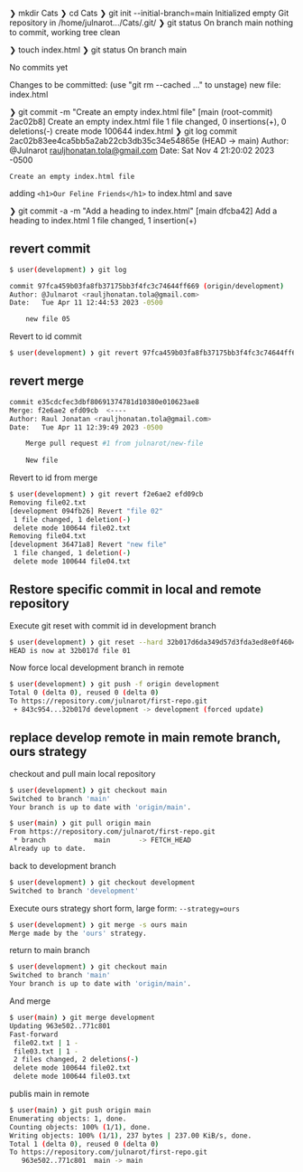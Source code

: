 ❯ mkdir Cats
❯ cd Cats
❯ git init --initial-branch=main
Initialized empty Git repository in /home/julnarot.../Cats/.git/
❯ git status
On branch main
nothing to commit, working tree clean

❯ touch index.html
❯ git status
On branch main

No commits yet

Changes to be committed:
  (use "git rm --cached <file>..." to unstage)
        new file:   index.html

❯ git commit -m "Create an empty index.html file"
[main (root-commit) 2ac02b8] Create an empty index.html file
 1 file changed, 0 insertions(+), 0 deletions(-)
 create mode 100644 index.html
❯ git log
commit 2ac02b83ee4ca5bb5a2ab22cb3db35c34e54865e (HEAD -> main)
Author: @Julnarot <rauljhonatan.tola@gmail.com>
Date:   Sat Nov 4 21:20:02 2023 -0500

    Create an empty index.html file

adding `<h1>Our Feline Friends</h1>` to index.html and save

❯ git commit -a -m "Add a heading to index.html"
[main dfcba42] Add a heading to index.html
 1 file changed, 1 insertion(+)




## revert commit
```bash 
$ user(development) ❯ git log

commit 97fca459b03fa8fb37175bb3f4fc3c74644ff669 (origin/development)
Author: @Julnarot <rauljhonatan.tola@gmail.com>
Date:   Tue Apr 11 12:44:53 2023 -0500

    new file 05
```
Revert to id commit
```bash
$ user(development) ❯ git revert 97fca459b03fa8fb37175bb3f4fc3c74644ff669
```
## revert merge
```bash
commit e35cdcfec3dbf80691374781d10380e010623ae8
Merge: f2e6ae2 efd09cb  <----
Author: Raul Jonatan <rauljhonatan.tola@gmail.com>
Date:   Tue Apr 11 12:39:49 2023 -0500

    Merge pull request #1 from julnarot/new-file
    
    New file
```
Revert to id from merge
```bash
$ user(development) ❯ git revert f2e6ae2 efd09cb
Removing file02.txt
[development 094fb26] Revert "file 02"
 1 file changed, 1 deletion(-)
 delete mode 100644 file02.txt
Removing file04.txt
[development 36471a8] Revert "new file"
 1 file changed, 1 deletion(-)
 delete mode 100644 file04.txt
```


## Restore specific commit in local and remote repository

Execute git reset with commit id in development branch
```bash
$ user(development) ❯ git reset --hard 32b017d6da349d57d3fda3ed8e0f4604a017c800
HEAD is now at 32b017d file 01

```

Now force local development branch in remote
```bash
$ user(development) ❯ git push -f origin development
Total 0 (delta 0), reused 0 (delta 0)
To https://repository.com/julnarot/first-repo.git
 + 843c954...32b017d development -> development (forced update)

```

## replace develop remote in main remote branch, ours strategy

checkout and pull main local repository
```bash
$ user(development) ❯ git checkout main
Switched to branch 'main'
Your branch is up to date with 'origin/main'.

$ user(main) ❯ git pull origin main
From https://repository.com/julnarot/first-repo.git
 * branch            main       -> FETCH_HEAD
Already up to date.

```

back to development branch
```bash
$ user(development) ❯ git checkout development
Switched to branch 'development'

```

Execute ours strategy short form, large form: `--strategy=ours`
```bash
$ user(development) ❯ git merge -s ours main
Merge made by the 'ours' strategy.

```

return to main branch
```bash
$ user(development) ❯ git checkout main
Switched to branch 'main'
Your branch is up to date with 'origin/main'.

```
And merge 
```bash
$ user(main) ❯ git merge development
Updating 963e502..771c801
Fast-forward
 file02.txt | 1 -
 file03.txt | 1 -
 2 files changed, 2 deletions(-)
 delete mode 100644 file02.txt
 delete mode 100644 file03.txt

```
publis main in remote 
```bash
$ user(main) ❯ git push origin main
Enumerating objects: 1, done.
Counting objects: 100% (1/1), done.
Writing objects: 100% (1/1), 237 bytes | 237.00 KiB/s, done.
Total 1 (delta 0), reused 0 (delta 0)
To https://repository.com/julnarot/first-repo.git
   963e502..771c801  main -> main

```
